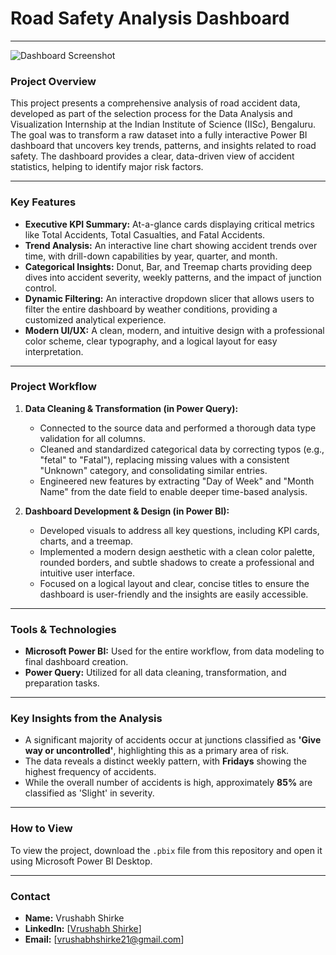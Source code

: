 # Road Safety Analysis Dashboard



---
![Dashboard Screenshot](<URL_to_your_dashboard_screenshot.jpg>)
### Project Overview

This project presents a comprehensive analysis of road accident data, developed as part of the selection process for the Data Analysis and Visualization Internship at the Indian Institute of Science (IISc), Bengaluru. The goal was to transform a raw dataset into a fully interactive Power BI dashboard that uncovers key trends, patterns, and insights related to road safety. The dashboard provides a clear, data-driven view of accident statistics, helping to identify major risk factors.

---

### Key Features

* **Executive KPI Summary:** At-a-glance cards displaying critical metrics like Total Accidents, Total Casualties, and Fatal Accidents.
* **Trend Analysis:** An interactive line chart showing accident trends over time, with drill-down capabilities by year, quarter, and month.
* **Categorical Insights:** Donut, Bar, and Treemap charts providing deep dives into accident severity, weekly patterns, and the impact of junction control.
* **Dynamic Filtering:** An interactive dropdown slicer that allows users to filter the entire dashboard by weather conditions, providing a customized analytical experience.
* **Modern UI/UX:** A clean, modern, and intuitive design with a professional color scheme, clear typography, and a logical layout for easy interpretation.

---

### Project Workflow

1.  **Data Cleaning & Transformation (in Power Query):**
    * Connected to the source data and performed a thorough data type validation for all columns.
    * Cleaned and standardized categorical data by correcting typos (e.g., "fetal" to "Fatal"), replacing missing values with a consistent "Unknown" category, and consolidating similar entries.
    * Engineered new features by extracting "Day of Week" and "Month Name" from the date field to enable deeper time-based analysis.

2.  **Dashboard Development & Design (in Power BI):**
    * Developed visuals to address all key questions, including KPI cards, charts, and a treemap.
    * Implemented a modern design aesthetic with a clean color palette, rounded borders, and subtle shadows to create a professional and intuitive user interface.
    * Focused on a logical layout and clear, concise titles to ensure the dashboard is user-friendly and the insights are easily accessible.

---

### Tools & Technologies

* **Microsoft Power BI:** Used for the entire workflow, from data modeling to final dashboard creation.
* **Power Query:** Utilized for all data cleaning, transformation, and preparation tasks.

---

### Key Insights from the Analysis

* A significant majority of accidents occur at junctions classified as **'Give way or uncontrolled'**, highlighting this as a primary area of risk.
* The data reveals a distinct weekly pattern, with **Fridays** showing the highest frequency of accidents.
* While the overall number of accidents is high, approximately **85%** are classified as 'Slight' in severity.

---

### How to View

To view the project, download the `.pbix` file from this repository and open it using Microsoft Power BI Desktop.

---

### Contact

* **Name:** Vrushabh Shirke
* **LinkedIn:** [[Vrushabh Shirke](https://in.linkedin.com/in/vrushabhshirke)]
* **Email:** [vrushabhshirke21@gmail.com]
